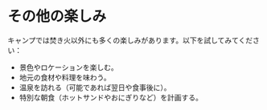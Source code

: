 # その他の楽しみ

キャンプでは焚き火以外にも多くの楽しみがあります。以下を試してみてください：

- 景色やロケーションを楽しむ。
- 地元の食材や料理を味わう。
- 温泉を訪れる（可能であれば翌日や食事後に）。
- 特別な朝食（ホットサンドやおにぎりなど）を計画する。
